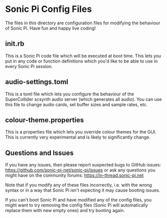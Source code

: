 # Sonic Pi Config Files

The files in this directory are configuration files for modifying the
behaviour of Sonic Pi. Have fun and happy live coding!


## init.rb

This is a Sonic Pi code file which will be executed at boot time. This
lets you put in any code or function definitions which you'd like to be
able to use in every Sonic Pi session.


## audio-settings.toml

This is a toml file which lets you configure the behaviour of the
SuperCollider scsynth audio server (which generates all audio). You can
use this file to change audio cards, set buffer sizes and sample rates,
etc.


## colour-theme.properties

This is a properties file which lets you override colour themes for the
GUI. This is currently very experimental and is likely to significantly
change.


## Questions and Issues

If you have any issues, then please report suspected bugs to GitHub
issues: https://github.com/sonic-pi-net/sonic-pi/issues or ask any
questions you might have on the community forums:
https://in-thread.sonic-pi.net

Note that if you modify any of these files incorrectly, i.e. with the
wrong syntax or in a way that Sonic Pi isn't expecting it may cause
booting issues.

If you can't boot Sonic Pi and have modified any of the config files,
you might want to try removing the config files (Sonic Pi will
automatically replace them with new empty ones) and try booting again.



